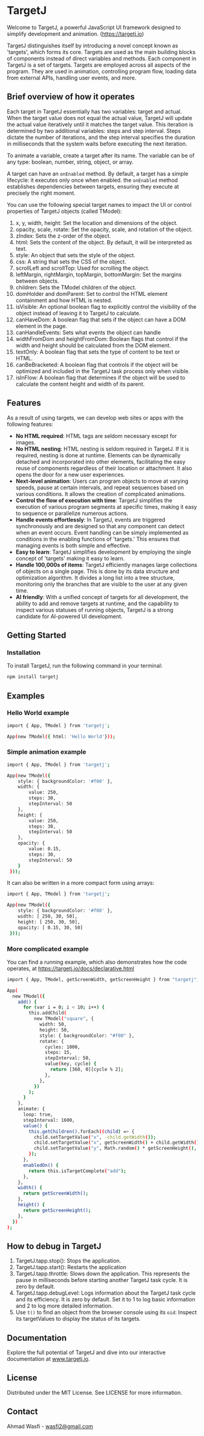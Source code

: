 # TargetJ

Welcome to TargetJ, a powerful JavaScript UI framework designed to simplify development and animation. (https://targetj.io)

TargetJ distinguishes itself by introducing a novel concept known as 'targets', which forms its core. Targets are used as the main building blocks of components instead of direct variables and methods. Each component in TargetJ is a set of targets. Targets are employed across all aspects of the program. They are used in animation, controlling program flow, loading data from external APIs, handling user events, and more.

## Brief overview of how it operates

Each target in TargetJ essentially has two variables: target and actual. When the target value does not equal the actual value, TargetJ will update the actual value iteratively until it matches the target value. This iteration is determined by two additional variables: steps and step interval. Steps dictate the number of iterations, and the step interval specifies the duration in milliseconds that the system waits before executing the next iteration.

To animate a variable, create a target after its name. The variable can be of any type: boolean, number, string, object, or array.

A target can have an `onEnabled` method. By default, a target has a simple lifecycle: it executes only once when enabled. the `onEnabled` method establishes dependencies between targets, ensuring they execute at precisely the right moment.

You can use the following special target names to impact the UI or control properties of TargetJ objects (called TModel):

1. x, y, width, height: Set the location and dimensions of the object.
2. opacity, scale, rotate: Set the opacity, scale, and rotation of the object.
3. zIndex: Sets the z-order of the object.
4. html: Sets the content of the object. By default, it will be interpreted as text.
5. style: An object that sets the style of the object.
6. css: A string that sets the CSS of the object.
7. scrollLeft and scrollTop: Used for scrolling the object.
8. leftMargin, rightMargin, topMargin, bottomMargin: Set the margins between objects.
9. children: Sets the TModel children of the object.
10. domHolder and domParent: Set to control the HTML element containment and how HTML is nested.
11. isVisible: An optional boolean flag to explicitly control the visibility of the object instead of leaving it to TargetJ to calculate.
12. canHaveDom: A boolean flag that sets if the object can have a DOM element in the page.
13. canHandleEvents: Sets what events the object can handle
14. widthFromDom and heightFromDom: Boolean flags that control if the width and height should be calculated from the DOM element.
15. textOnly: A boolean flag that sets the type of content to be text or HTML.
16. canBeBracketed: A boolean flag that controls if the object will be optimized and included in the TargetJ task process only when visible.
17. isInFlow: A boolean flag that determines if the object will be used to calculate the content height and width of its parent.

## Features

As a result of using targets, we can develop web sites or apps with the following features:

- **No HTML required**: HTML tags are seldom necessary except for images.
- **No HTML nesting**: HTML nesting is seldom required in TargetJ. If it is required, nesting is done at runtime. Elements can be dynamically detached and incorporated into other elements, facilitating the easy reuse of components regardless of their location or attachment. It also opens the door for a new user experiences.
- **Next-level animation**: Users can program objects to move at varying speeds, pause at certain intervals, and repeat sequences based on various conditions. It allows the creation of complicated animations.
- **Control the flow of execution with time**: TargetJ simplifies the execution of various program segments at specific times, making it easy to sequence or parallelize numerous actions.
- **Handle events effortlessly**: In TargetJ, events are triggered synchronously and are designed so that any component can detect when an event occurs. Event handling can be simply implemented as conditions in the enabling functions of \'targets.\' This ensures that managing events is both simple and effective.
- **Easy to learn**: TargetJ simplifies development by employing the single concept of \'targets\' making it easy to learn.
- **Handle 100,000s of items**: TargetJ efficiently manages large collections of objects on a single page. This is done by its data structure and optimization algorithm. It divides a long list into a tree structure, monitoring only the branches that are visible to the user at any given time.
- **AI friendly**: With a unified concept of targets for all development, the ability to add and remove targets at runtime, and the capability to inspect various statuses of running objects, TargetJ is a strong candidate for AI-powered UI development.
  
## Getting Started

### Installation

To install TargetJ, run the following command in your terminal:

```bash
npm install targetj
```

## Examples

### Hello World example

```bash
import { App, TModel } from 'targetj';

App(new TModel({ html: 'Hello World'}));
```

### Simple animation example
```bash
import { App, TModel } from 'targetj';

App(new TModel({
    style: { backgroundColor: '#f00' },
    width: {
        value: 250,        
        steps: 30,
        stepInterval: 50
    },
    height: {
        value: 250,        
        steps: 30,
        stepInterval: 50
    },
    opacity: {
        value: 0.15,        
        steps: 30,
        stepInterval: 50
    }
 }));
```

It can also be written in a more compact form using arrays:

```bash
import { App, TModel } from 'targetj';

App(new TModel({
    style: { backgroundColor: '#f00' },
    width: [ 250, 30, 50],
    height: [ 250, 30, 50],
    opacity: [ 0.15, 30, 50]
 }));
```

### More complicated example

You can find a running example, which also demonstrates how the code operates, at https://targetj.io/docs/declarative.html

```bash
import { App, TModel, getScreenWidth, getScreenHeight } from "targetj";

App(
  new TModel({
    add() {
      for (var i = 0; i < 10; i++) {
        this.addChild(
          new TModel("square", {
            width: 50,
            height: 50,
            style: { backgroundColor: "#f00" },
            rotate: {
              cycles: 1000,
              steps: 15,
              stepInterval: 50,
              value(key, cycle) {
                return [360, 0][cycle % 2];
              },
            },
          })
        );
      }
    },
    animate: {
      loop: true,
      stepInterval: 1600,
      value() {
        this.getChildren().forEach((child) => {
          child.setTargetValue("x", -child.getWidth());
          child.setTargetValue("x", getScreenWidth() + child.getWidth(), 30, 50);
          child.setTargetValue("y", Math.random() * getScreenHeight(), 30, 50);
        });
      },
      enabledOn() {
        return this.isTargetComplete("add");
      },
    },
    width() {
      return getScreenWidth();
    },
    height() {
      return getScreenHeight();
    },
  })
);
```

## How to debug in TargetJ
1. TargetJ.tapp.stop(): Stops the application.
2. TargetJ.tapp.start(): Restarts the application
3. TargetJ.tapp.throttle: Slows down the application. This represents the pause in milliseconds before starting another TargetJ task cycle. It is zero by default.
4. TargetJ.tapp.debugLevel: Logs information about the TargetJ task cycle and its efficiency. It is zero by default. Set it to 1 to log basic information and 2 to log more detailed information.
5. Use `t()` to find an object from the browser console using its `oid`: Inspect its targetValues to display the status of its targets.

## Documentation
Explore the full potential of TargetJ and dive into our interactive documentation at www.targetj.io.

## License
Distributed under the MIT License. See LICENSE for more information.

## Contact
Ahmad Wasfi - wasfi2@gmail.com



